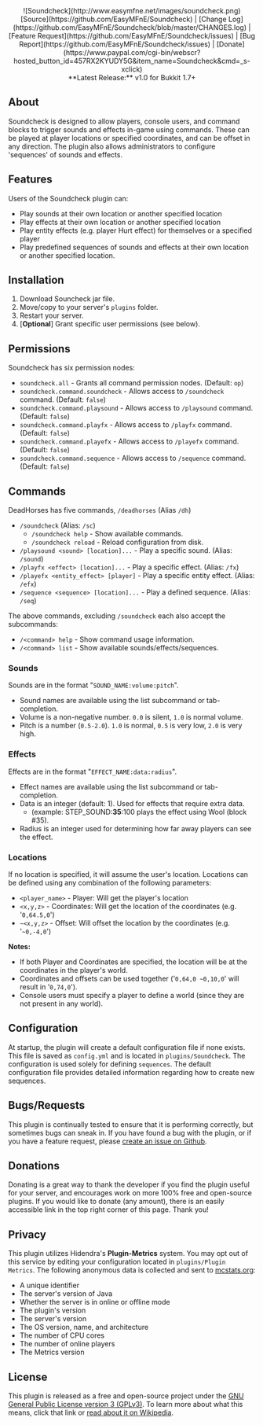 <center>![Soundcheck](http://www.easymfne.net/images/soundcheck.png)</center>

<center>[Source](https://github.com/EasyMFnE/Soundcheck) |
[Change Log](https://github.com/EasyMFnE/Soundcheck/blob/master/CHANGES.log) |
[Feature Request](https://github.com/EasyMFnE/Soundcheck/issues) |
[Bug Report](https://github.com/EasyMFnE/Soundcheck/issues) |
[Donate](https://www.paypal.com/cgi-bin/webscr?hosted_button_id=457RX2KYUDY5G&item_name=Soundcheck&cmd=_s-xclick)</center>

<center>**Latest Release:** v1.0 for Bukkit 1.7+</center>

## About ##

Soundcheck is designed to allow players, console users, and command blocks to trigger sounds and effects in-game using commands.  These can be played at player locations or specified coordinates, and can be offset in any direction.  The plugin also allows administrators to configure 'sequences' of sounds and effects.

## Features ##

Users of the Soundcheck plugin can:

* Play sounds at their own location or another specified location
* Play effects at their own location or another specified location
* Play entity effects (e.g. player Hurt effect) for themselves or a specified player
* Play predefined sequences of sounds and effects at their own location or another specified location.

## Installation ##

1. Download Souncheck jar file.
2. Move/copy to your server's `plugins` folder.
3. Restart your server.
4. [**Optional**] Grant specific user permissions (see below).

## Permissions ##

Soundcheck has six permission nodes:

* `soundcheck.all` - Grants all command permission nodes. (Default: `op`)
* `soundcheck.command.soundcheck` - Allows access to `/soundcheck` command. (Default: `false`)
* `soundcheck.command.playsound` - Allows access to `/playsound` command. (Default: `false`)
* `soundcheck.command.playfx` - Allows access to `/playfx` command. (Default: `false`)
* `soundcheck.command.playefx` - Allows access to `/playefx` command. (Default: `false`)
* `soundcheck.command.sequence` - Allows access to `/sequence` command. (Default: `false`)


## Commands ##

DeadHorses has five commands, `/deadhorses` (Alias `/dh`)

* `/soundcheck` (Alias: `/sc`)
    * `/soundcheck help` - Show available commands.
    * `/soundcheck reload` - Reload configuration from disk.
* `/playsound <sound> [location]...` - Play a specific sound. (Alias: `/sound`)
* `/playfx <effect> [location]...` - Play a specific effect. (Alias: `/fx`)
* `/playefx <entity_effect> [player]` - Play a specific entity effect. (Alias: `/efx`)
* `/sequence <sequence> [location]...` - Play a defined sequence. (Alias: `/seq`)

The above commands, excluding `/soundcheck` each also accept the subcommands:

* `/<command> help` - Show command usage information.
* `/<command> list` - Show available sounds/effects/sequences.

### Sounds ###

Sounds are in the format "`SOUND_NAME:volume:pitch`".

* Sound names are available using the list subcommand or tab-completion.
* Volume is a non-negative number. `0.0` is silent, `1.0` is normal volume.
* Pitch is a number (`0.5-2.0`). `1.0` is normal, `0.5` is very low, `2.0` is very high.

### Effects ###

Effects are in the format "`EFFECT_NAME:data:radius`".

* Effect names are available using the list subcommand or tab-completion.
* Data is an integer (default: 1).  Used for effects that require extra data.
     * (example: STEP_SOUND:**35**:100 plays the effect using Wool (block #35).
* Radius is an integer used for determining how far away players can see the effect.

### Locations ###

If no location is specified, it will assume the user's location. Locations can be defined using any combination of the following parameters:

* `<player_name>` - Player: Will get the player's location
* `<x,y,z>` - Coordinates: Will get the location of the coordinates (e.g. '`0,64.5,0`')
* `~<x,y,z>` - Offset: Will offset the location by the coordinates (e.g. '`~0,-4,0`')

**Notes:**

* If both Player and Coordinates are specified, the location will be at the coordinates in the player's world.
* Coordinates and offsets can be used together ('`0,64,0 ~0,10,0`' will result in '`0,74,0`').
* Console users must specify a player to define a world (since they are not present in any world).

## Configuration ##

At startup, the plugin will create a default configuration file if none exists.  This file is saved as `config.yml` and is located in `plugins/Soundcheck`.  The configuration is used solely for defining `sequences`.  The default configuration file provides detailed information regarding how to create new sequences.

## Bugs/Requests ##

This plugin is continually tested to ensure that it is performing correctly, but sometimes bugs can sneak in.  If you have found a bug with the plugin, or if you have a feature request, please [create an issue on Github](https://github.com/EasyMFnE/Soundcheck/issues).

## Donations ##

Donating is a great way to thank the developer if you find the plugin useful for your server, and encourages work on more 100% free and open-source plugins.  If you would like to donate (any amount), there is an easily accessible link in the top right corner of this page.  Thank you!

## Privacy ##

This plugin utilizes Hidendra's **Plugin-Metrics** system.  You may opt out of this service by editing your configuration located in `plugins/Plugin Metrics`.  The following anonymous data is collected and sent to [mcstats.org](http://mcstats.org):

* A unique identifier
* The server's version of Java
* Whether the server is in online or offline mode
* The plugin's version
* The server's version
* The OS version, name, and architecture
* The number of CPU cores
* The number of online players
* The Metrics version

## License ##

This plugin is released as a free and open-source project under the [GNU General Public License version 3 (GPLv3)](http://www.gnu.org/copyleft/gpl.html).  To learn more about what this means, click that link or [read about it on Wikipedia](http://en.wikipedia.org/wiki/GNU_General_Public_License).
